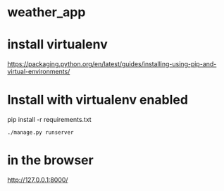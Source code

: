 # weather_app

# install virtualenv
https://packaging.python.org/en/latest/guides/installing-using-pip-and-virtual-environments/


# Install with virtualenv enabled

pip install -r requirements.txt

```
./manage.py runserver
```
# in the browser
http://127.0.0.1:8000/
